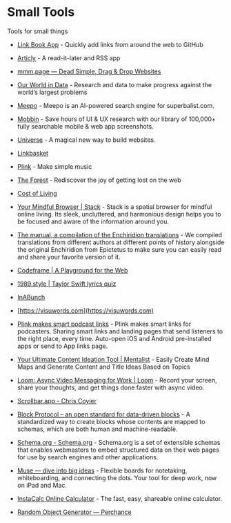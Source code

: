 # Small Tools

Tools for small things

- [Link Book App](https://link-book.vercel.app/) - Quickly add links from around the web to GitHub
- [Articly](https://articly.vercel.app/inbox/link) - A read-it-later and RSS app
- [mmm.page — Dead Simple, Drag & Drop Websites](https://mmm.page/)
- [Our World in Data](https://ourworldindata.org/) - Research and data to make progress against the world’s largest problems
- [Meepo](https://meepo.shop/) - Meepo is an AI-powered search engine for superbalist.com.
- [Mobbin](https://mobbin.com) - Save hours of UI & UX research with our library of 100,000+ fully searchable mobile & web app screenshots.
- [Universe](https://onuniverse.com) - A magical new way to build websites. 
- [Linkbasket](https://linkbasket.xyz/)
- [Plink](https://test.plink.in/) - Make simple music 
- [The Forest](https://theforest.link/) - Rediscover the joy of getting lost on the web
- [Cost of Living](https://www.numbeo.com/cost-of-living/)
- [Your Mindful Browser | Stack](https://stackbrowser.com/) - Stack is a spatial browser for mindful online living. Its sleek, uncluttered, and harmonious design helps you to be focused and aware of the information around you.
- [The manual, a compilation of the Enchiridion translations](https://psykip.vercel.app/) - We compiled translations from different authors at different points of history alongside the original Enchiridion from Epictetus to make sure you can easily read and share your favorite version of it.
- [Codeframe | A Playground for the Web](https://codeframe.co/)
- [1989.style | Taylor Swift lyrics quiz](https://1989.style/)
- [InABunch](https://inabunch.link/)
- [https://visuwords.com](https://visuwords.com)
- [Plink makes smart podcast links](https://plinkhq.com/) - Plink makes smart links for podcasters. Sharing smart links and landing pages that send listeners to the right place, every time. Auto-open iOS and Android pre-installed apps or send to App links page.
- [Your Ultimate Content Ideation Tool | Mentalist](https://mentalist-ai.vercel.app/) - Easily Create Mind Maps and Generate Content and Title Ideas Based on Topics
- [Loom: Async Video Messaging for Work | Loom](https://www.loom.com/) - Record your screen, share your thoughts, and get things done faster with async video.

- [Scrollbar.app - Chris Coyier](https://chriscoyier.net/2023/03/06/scrollbar-app/)
- [Block Protocol – an open standard for data-driven blocks](https://blockprotocol.org/) - A standardized way to create blocks whose contents are mapped to schemas, which are both human and machine-readable.
- [Schema.org - Schema.org](https://schema.org/) - Schema.org is a set of extensible schemas that enables webmasters to embed
    structured data on their web pages for use by search engines and other applications.
- [Muse — dive into big ideas](https://museapp.com/) - Flexible boards for notetaking, whiteboarding, and connecting the dots. Your tool for deep work, now on iPad and Mac.
- [InstaCalc Online Calculator](https://instacalc.com/) - The fast, easy, shareable online calculator.
- [Random Object Generator ― Perchance](https://perchance.org/object)